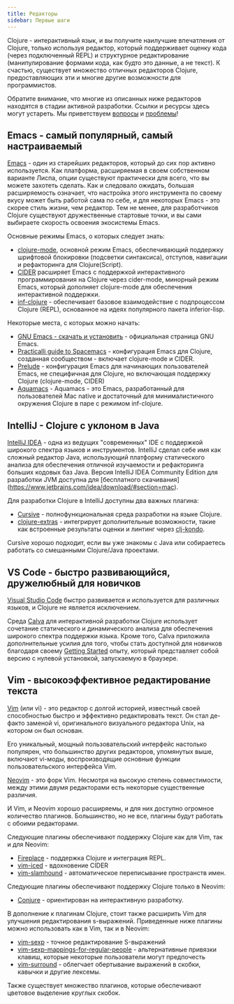 ```yaml
---
title: Редакторы
sidebar: Первые шаги
---
```


Clojure - интерактивный язык, и вы получите наилучшие впечатления от Clojure, только используя редактор, который поддерживает оценку кода (через подключенный REPL) и структурное редактирование (манипулирование формами кода, как будто это данные, а не текст). К счастью, существует множество отличных редакторов Clojure, предоставляющих эти и многие другие возможности для программистов.

Обратите внимание, что многие из описанных ниже редакторов находятся в стадии активной разработки. Ссылки и ресурсы здесь могут устареть. Мы приветствуем [вопросы](https://ask.clojure.org) и [проблемы](https://github.com/clojure/clojure-site/issues)!

## Emacs - самый популярный, самый настраиваемый

[Emacs](https://www.gnu.org/software/emacs/) - один из старейших редакторов, который до сих пор активно используется. Как платформа, расширяемая в своем собственном варианте Лиспа, опции существуют практически для всего, что вы можете захотеть сделать. Как и следовало ожидать, большая расширяемость означает, что настройка этого инструмента по своему вкусу может быть работой сама по себе, и для некоторых Emacs - это скорее стиль жизни, чем редактор. Тем не менее, для разработчиков Clojure существуют дружественные стартовые точки, и вы сами выбираете скорость освоения экосистемы Emacs.

Основные режимы Emacs, о которых следует знать:
* [clojure-mode](https://github.com/clojure-emacs/clojure-mode), основной режим Emacs, обеспечивающий поддержку шрифтовой блокировки (подсветки синтаксиса), отступов, навигации и рефакторинга для Clojure(Script).
* [CIDER](https://cider.mx/) расширяет Emacs с поддержкой интерактивного программирования на Clojure через cider-mode, минорный режим Emacs, который дополняет clojure-mode для обеспечения интерактивной поддержки.
* [inf-clojure](https://github.com/clojure-emacs/inf-clojure) - обеспечивает базовое взаимодействие с подпроцессом Clojure (REPL), основанное на идеях популярного пакета inferior-lisp. 

Некоторые места, с которых можно начать:
* [GNU Emacs - скачать и установить](https://www.gnu.org/software/emacs/download.html) - официальная страница GNU Emacs.
* [Practicalli guide to Spacemacs](https://practical.li/spacemacs/install-spacemacs/) - конфигурация Emacs для Clojure, созданная сообществом - включает clojure-mode и CIDER.
* [Prelude](https://prelude.emacsredux.com/en/latest/) - конфигурация Emacs для начинающих пользователей Emacs, не специфичная для Clojure, но включающая поддержку Clojure (clojure-mode, CIDER)
* [Aquamacs](https://aquamacs.org/) - Aquamacs - это Emacs, разработанный для пользователей Mac native и достаточный для минималистичного окружения Clojure в паре с режимом inf-clojure.

## IntelliJ - Clojure с уклоном в Java

[IntelliJ IDEA](https://www.jetbrains.com/idea/) - одна из ведущих "современных" IDE с поддержкой широкого спектра языков и инструментов. IntelliJ сделал себе имя как сложный редактор Java, использующий платформу статического анализа для обеспечения отличной изучаемости и рефакторинга больших кодовых баз Java. Версия IntelliJ IDEA Community Edition для разработки JVM доступна для [бесплатного скачивания] (https://www.jetbrains.com/idea/download/#section=mac).

Для разработки Clojure в IntelliJ доступны два важных плагина:

* [Cursive](https://cursive-ide.com/) - полнофункциональная среда разработки на языке Clojure.
* [clojure-extras](https://plugins.jetbrains.com/plugin/18108-clojure-extras/) - интегрирует дополнительные возможности, такие как встроенные результаты оценки и линтинг через [clj-kondo](https://github.com/clj-kondo/clj-kondo).

Cursive хорошо подходит, если вы уже знакомы с Java или собираетесь работать со смешанными Clojure/Java проектами.

## VS Code - быстро развивающийся, дружелюбный для новичков

[Visual Studio Code](https://code.visualstudio.com/) быстро развивается и используется для различных языков, и Clojure не является исключением.

Среда [Calva](https://calva.io/) для интерактивной разработки Clojure использует сочетание статического и динамического анализа для обеспечения широкого спектра поддержки языка. Кроме того, Calva приложила дополнительные усилия для того, чтобы стать доступной для новичков благодаря своему [Getting Started](https://calva.io/get-started-with-clojure/) опыту, который представляет собой версию с нулевой установкой, запускаемую в браузере.

## Vim - высокоэффективное редактирование текста

[Vim](https://www.vim.org/) (или vi) - это редактор с долгой историей, известный своей способностью быстро и эффективно редактировать текст. Он стал де-факто заменой vi, оригинального визуального редактора Unix, на котором он был основан.

Его уникальный, мощный пользовательский интерфейс настолько популярен, что большинство других редакторов, упомянутых выше, включают vi-моды, воспроизводящие основные функции пользовательского интерфейса Vim.

[Neovim](https://neovim.io/) - это форк Vim. Несмотря на высокую степень совместимости, между этими двумя редакторами есть некоторые существенные различия.

И Vim, и Neovim хорошо расширяемы, и для них доступно огромное количество плагинов. Большинство, но не все, плагины будут работать с обоими редакторами.

Следующие плагины обеспечивают поддержку Clojure как для Vim, так и для Neovim:
* [Fireplace](https://github.com/tpope/vim-fireplace) - поддержка Clojure и интеграция REPL.
* [vim-iced](https://liquidz.github.io/vim-iced/) - вдохновение CIDER
* [vim-slamhound](https://github.com/guns/vim-slamhound) - автоматическое переписывание пространств имен.
    
Следующие плагины обеспечивают поддержку Clojure только в Neovim:
* [Conjure](https://github.com/Olical/conjure) - ориентирован на интерактивную разработку.
    
В дополнение к плагинам Clojure, стоит также расширить Vim для улучшения редактирования s-выражений. Приведенные ниже плагины можно использовать как в Vim, так и в Neovim:

* [vim-sexp](https://github.com/guns/vim-sexp) - точное редактирование S-выражений
* [vim-sexp-mappings-for-regular-people](https://github.com/tpope/vim-sexp-mappings-for-regular-people) - альтернативные привязки клавиш, которые некоторые пользователи могут предпочесть 
* [vim-surround](https://github.com/tpope/vim-surround) - облегчает обертывание выражений в скобки, кавычки и другие лексемы.
    
Также существует множество плагинов, которые обеспечивают цветовое выделение круглых скобок.
